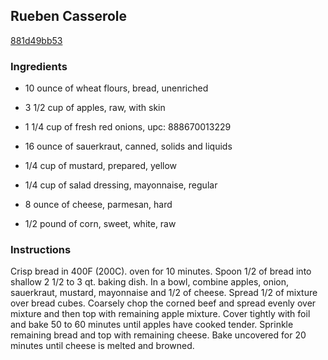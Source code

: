## Rueben Casserole

[881d49bb53](https://recipeland.com/recipe/v/rueben-casserole-39603)

### Ingredients

 - 10 ounce of wheat flours, bread, unenriched

 - 3 1/2 cup of apples, raw, with skin

 - 1 1/4 cup of fresh red onions, upc: 888670013229

 - 16 ounce of sauerkraut, canned, solids and liquids

 - 1/4 cup of mustard, prepared, yellow

 - 1/4 cup of salad dressing, mayonnaise, regular

 - 8 ounce of cheese, parmesan, hard

 - 1/2 pound of corn, sweet, white, raw

### Instructions

Crisp bread in 400F (200C). oven for 10 minutes. Spoon 1/2 of bread into shallow 2 1/2 to 3 qt. baking dish. In a bowl, combine apples, onion, sauerkraut, mustard, mayonnaise and 1/2 of cheese. Spread 1/2 of mixture over bread cubes. Coarsely chop the corned beef and spread evenly over mixture and then top with remaining apple mixture. Cover tightly with foil and bake 50 to 60 minutes until apples have cooked tender. Sprinkle remaining bread and top with remaining cheese. Bake uncovered for 20 minutes until cheese is melted and browned.